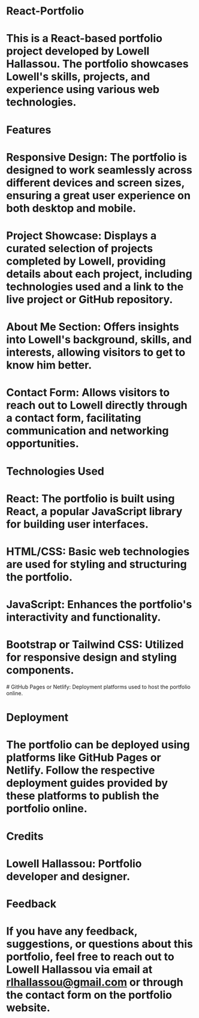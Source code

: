 # React-Portfolio

# This is a React-based portfolio project developed by Lowell Hallassou. The portfolio showcases Lowell's skills, projects, and experience using various web technologies.

# Features

# Responsive Design: The portfolio is designed to work seamlessly across different devices and screen sizes, ensuring a great user experience on both desktop and mobile.
# Project Showcase: Displays a curated selection of projects completed by Lowell, providing details about each project, including technologies used and a link to the live project or GitHub repository.
# About Me Section: Offers insights into Lowell's background, skills, and interests, allowing visitors to get to know him better.
# Contact Form: Allows visitors to reach out to Lowell directly through a contact form, facilitating communication and networking opportunities.

# Technologies Used
# React: The portfolio is built using React, a popular JavaScript library for building user interfaces.
# HTML/CSS: Basic web technologies are used for styling and structuring the portfolio.
# JavaScript: Enhances the portfolio's interactivity and functionality.
# Bootstrap or Tailwind CSS: Utilized for responsive design and styling components.
# GitHub Pages or Netlify: Deployment platforms used to host the portfolio online.

# Deployment
# The portfolio can be deployed using platforms like GitHub Pages or Netlify. Follow the respective deployment guides provided by these platforms to publish the portfolio online.

# Credits
# Lowell Hallassou: Portfolio developer and designer.
# Feedback
# If you have any feedback, suggestions, or questions about this portfolio, feel free to reach out to Lowell Hallassou via email at rlhallassou@gmail.com or through the contact form on the portfolio website.